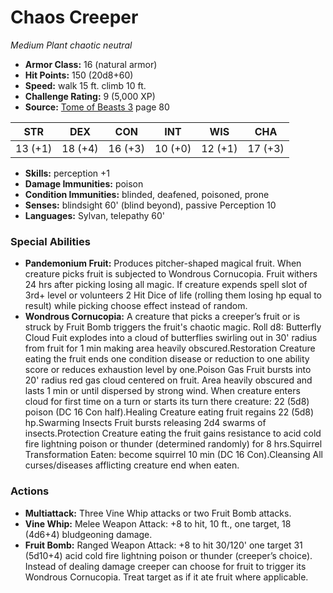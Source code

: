 # Chaos Creeper

*Medium* *Plant* *chaotic neutral*

- **Armor Class:** 16 (natural armor)
- **Hit Points:** 150 (20d8+60)
- **Speed:** walk 15 ft. climb 10 ft.
- **Challenge Rating:** 9 (5,000 XP)
- **Source:** [Tome of Beasts 3](https://koboldpress.com/kpstore/product/tome-of-beasts-3-for-5th-edition/) page 80

| STR | DEX | CON | INT | WIS | CHA |
| --- | --- | --- | --- | --- | --- |
| 13 (+1) | 18 (+4) | 16 (+3) | 10 (+0) | 12 (+1) | 17 (+3) |

- **Skills:** perception +1
- **Damage Immunities:** poison 
- **Condition Immunities:** blinded, deafened, poisoned, prone
- **Senses:** blindsight 60' (blind beyond), passive Perception 10 
- **Languages:** Sylvan, telepathy 60'
### Special Abilities
- **Pandemonium Fruit:** Produces pitcher-shaped magical fruit. When creature picks fruit is subjected to Wondrous Cornucopia. Fruit withers 24 hrs after picking losing all magic. If creature expends spell slot of 3rd+ level or volunteers 2 Hit Dice of life (rolling them losing hp equal to result) while picking choose effect instead of random.
- **Wondrous Cornucopia:** A creature that picks a creeper’s fruit or is struck by Fruit Bomb triggers the fruit's chaotic magic. Roll d8: Butterfly Cloud Fuit explodes into a cloud of butterflies swirling out in 30' radius from fruit for 1 min making area heavily obscured.Restoration Creature eating the fruit ends one condition disease or reduction to one ability score or reduces exhaustion level by one.Poison Gas Fruit bursts into 20' radius red gas cloud centered on fruit. Area heavily obscured and lasts 1 min or until dispersed by strong wind. When creature enters cloud for first time on a turn or starts its turn there creature: 22 (5d8) poison (DC 16 Con half).Healing Creature eating fruit regains 22 (5d8) hp.Swarming Insects Fruit bursts releasing 2d4 swarms of insects.Protection Creature eating the fruit gains resistance to acid cold fire lightning poison or thunder (determined randomly) for 8 hrs.Squirrel Transformation Eaten: become squirrel 10 min (DC 16 Con).Cleansing All curses/diseases afflicting creature end when eaten.
### Actions
- **Multiattack:** Three Vine Whip attacks or two Fruit Bomb attacks.
- **Vine Whip:** Melee Weapon Attack: +8 to hit, 10 ft., one target, 18 (4d6+4) bludgeoning damage.
- **Fruit Bomb:** Ranged Weapon Attack: +8 to hit 30/120' one target 31 (5d10+4) acid cold fire lightning poison or thunder (creeper’s choice). Instead of dealing damage creeper can choose for fruit to trigger its Wondrous Cornucopia. Treat target as if it ate fruit where applicable.


